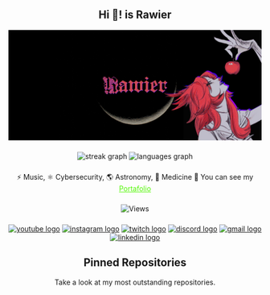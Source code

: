 <h2 align="center">Hi 👋! is Rawier</h2>
<p align="center"><center><a href="https://www.youtube.com/watch?v=a3HyVt4bDis" target="blank"><img align="center" src="src/p_rawier.jpg"/></a>

###

<div align="center">
  <img src="https://streak-stats.demolab.com?user=rawierdt&locale=en&mode=daily&theme=dracula&hide_border=false&border_radius=5&order=3" height="150" alt="streak graph"  />
  <img src="https://github-readme-stats.vercel.app/api/top-langs?username=rawierdt&locale=en&hide_title=false&layout=compact&card_width=320&langs_count=5&theme=dracula&hide_border=false" height="150" alt="languages graph"  />
</div>

###

<center>⚡ Music, ⚛️ Cybersecurity, 🌎 Astronomy, 🧪 Medicine 💼 You can see my <a href="https://Rawier.vercel.app" target="blank" style="color:#52F704;">Portafolio</a> </center>

###

![Views](https://komarev.com/ghpvc/?username=Rawier&color=blueviolet)

###

<div align="center">
  <a href="https://www.youtube.com/@rawierdt"><img src="https://img.shields.io/static/v1?message=Youtube&logo=youtube&label=&color=FF0000&logoColor=white&labelColor=&style=for-the-badge" height="35" alt="youtube logo"  /></a>
  <a href="https://www.instagram.com/rawierdt"><img src="https://img.shields.io/static/v1?message=Instagram&logo=instagram&label=&color=E4405F&logoColor=white&labelColor=&style=for-the-badge" height="35" alt="instagram logo"  /></a>
  <a href="https://www.twitch.tv/nexdrak"><img src="https://img.shields.io/static/v1?message=Twitch&logo=twitch&label=&color=9146FF&logoColor=white&labelColor=&style=for-the-badge" height="35" alt="twitch logo"  /></a>
  <a href="https://discord.gg/b9A6UAKn"><img src="https://img.shields.io/static/v1?message=Discord&logo=discord&label=&color=7289DA&logoColor=white&labelColor=&style=for-the-badge" height="35" alt="discord logo"  /></a>
  <a href="mailto:rawierdt@gmail.com?Subject=DUDA%20_%20GENERAL"><img src="https://img.shields.io/static/v1?message=Gmail&logo=gmail&label=&color=D14836&logoColor=white&labelColor=&style=for-the-badge" height="35" alt="gmail logo"  /></a>
  <a href="https://www.linkedin.com/in/rawier/"><img src="https://img.shields.io/static/v1?message=LinkedIn&logo=linkedin&label=&color=0077B5&logoColor=white&labelColor=&style=for-the-badge" height="35" alt="linkedin logo"  /></a>
</div>

###

<h2 align="center">Pinned Repositories</h2>
<p align="center">Take a look at my most outstanding repositories.</p>
